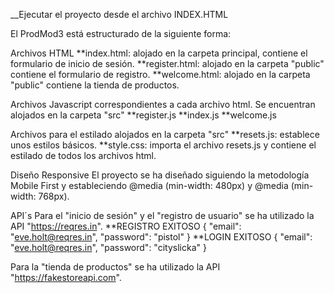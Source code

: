 __Ejecutar el proyecto desde el archivo INDEX.HTML

El ProdMod3 está estructurado de la siguiente forma:

Archivos HTML **index.html: alojado en la carpeta principal, contiene el formulario de inicio de sesión. **register.html: alojado en la carpeta "public" contiene el formulario de registro. **welcome.html: alojado en la carpeta "public" contiene la tienda de productos.

Archivos Javascript correspondientes a cada archivo html. Se encuentran alojados en la carpeta "src" **register.js **index.js **welcome.js

Archivos para el estilado alojados en la carpeta "src" **resets.js: establece unos estilos básicos. **style.css: importa el archivo resets.js y contiene el estilado de todos los archivos html.

Diseño Responsive El proyecto se ha diseñado siguiendo la metodología Mobile First y estableciendo @media (min-width: 480px) y @media (min-width: 768px).

API´s Para el "inicio de sesión" y el "registro de usuario" se ha utilizado la API "https://reqres.in". **REGISTRO EXITOSO { "email": "eve.holt@reqres.in", "password": "pistol" } **LOGIN EXITOSO { "email": "eve.holt@reqres.in", "password": "cityslicka" }

Para la "tienda de productos" se ha utilizado la API "https://fakestoreapi.com".
